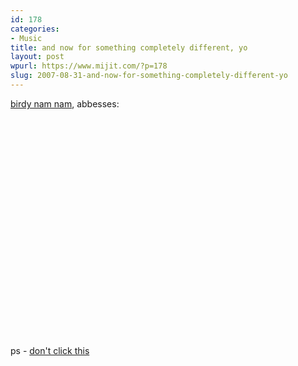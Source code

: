 ```yaml
---
id: 178
categories:
- Music
title: and now for something completely different, yo
layout: post
wpurl: https://www.mijit.com/?p=178
slug: 2007-08-31-and-now-for-something-completely-different-yo
---
```

<a href="https://www.birdynamnam.com/">birdy nam nam</a>, abbesses:

<object width="425" height="350"><param name="movie" value="https://www.youtube.com/v/0PqvDwBOp9Y"></param><param name="wmode" value="transparent"></param><embed src="https://www.youtube.com/v/0PqvDwBOp9Y" type="application/x-shockwave-flash" wmode="transparent" width="425" height="350"></embed></object>

ps - <a href="https://deaper.net/flash/batman.swf">don't click this</a>
